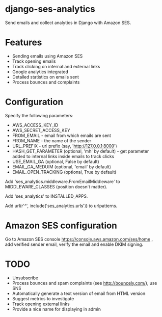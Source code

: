 django-ses-analytics
====================

Send emails and collect analytics in Django with Amazon SES.

Features
========

* Sending emails using Amazon SES
* Track opening emails
* Track clicking on internal and external links
* Google analytics integrated
* Detailed statistics on emails sent
* Process bounces and complaints

Configuration
=============

Specify the following parameters:
* AWS_ACCESS_KEY_ID
* AWS_SECRET_ACCESS_KEY
* FROM_EMAIL - email from which emails are sent
* FROM_NAME - the name of the sender
* URL_PREFIX - url prefix (say, 'http://127.0.0.1:8000')
* HASH_GET_PARAMETER (optional, 'mh' by default) - get parameter added to internal links inside emails to track clicks
* USE_EMAIL_GA (optional, False by default)
* EMAIL_GA_MEDUIM (optional, 'email' by default)
* EMAIL_OPEN_TRACKING (optional, True by default)

Add 'ses_analytics.middleware.FromEmailMiddleware' to MIDDLEWARE_CLASSES (position doesn't matter).

Add 'ses_analytics' to INSTALLED_APPS.

Add url(r'^', include('ses_analytics.urls')) to urlpatterns.

Amazon SES configuration
========================

Go to Amazon SES console https://console.aws.amazon.com/ses/home , add verified sender email,
verify the email and enable DKIM signing.

TODO
====

* Unsubscribe
* Process bounces and spam complaints (see http://bouncely.com/), use SNS
* Automatically generate a text version of email from HTML version
* Suggest metrics to investigate
* Track opening external links
* Provide a nice name for displaying in admin

